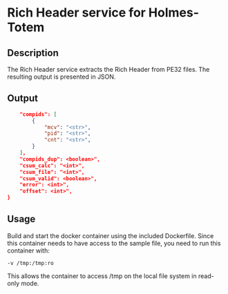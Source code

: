 # Rich Header service for Holmes-Totem

## Description

The Rich Header service extracts the Rich Header from PE32 files. The resulting output is presented in JSON. 

## Output
```json
    "compids": [
        {
            "mcv": "<str>",
            "pid": "<str>",
            "cnt": "<str>",
        }
    ],
    "compids_dup": <boolean>",
    "csum_calc": "<int>",
    "csum_file": "<int>",
    "csum_valid": <boolean>",
    "error": <int>",
    "offset": <int>",
}
```

## Usage

Build and start the docker container using the included Dockerfile. Since this container needs to have access to the sample file, you need to run this container with:

`-v /tmp:/tmp:ro`

This allows the container to access /tmp on the local file system in read-only mode.
